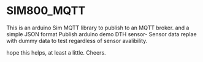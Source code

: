# SIM800_MQTT
This is an arduino Sim MQTT library to publish to an MQTT broker. 
and a simple JSON format Publish arduino demo DTH sensor-
Sensor data replae with dummy data to test regardless of sensor avalibility.

hope this helps, at least a little. Cheers.
